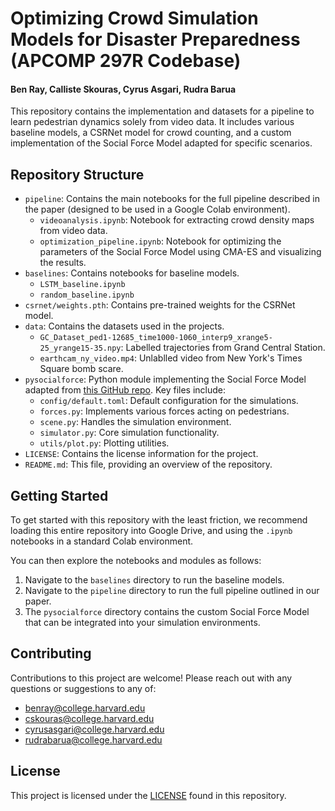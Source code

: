 # Optimizing Crowd Simulation Models for Disaster Preparedness (APCOMP 297R Codebase)
#### Ben Ray, Calliste Skouras, Cyrus Asgari, Rudra Barua

This repository contains the implementation and datasets for a pipeline to learn pedestrian dynamics solely from video data. It includes various baseline models, a CSRNet model for crowd counting, and a custom implementation of the Social Force Model adapted for specific scenarios.

## Repository Structure

- `pipeline`: Contains the main notebooks for the full pipeline described in the paper (designed to be used in a Google Colab environment).
    - `videoanalysis.ipynb`: Notebook for extracting crowd density maps from video data.
    - `optimization_pipeline.ipynb`: Notebook for optimizing the parameters of the Social Force Model using CMA-ES and visualizing the results.
- `baselines`: Contains notebooks for baseline models.
    - `LSTM_baseline.ipynb`
    - `random_baseline.ipynb`
- `csrnet/weights.pth`: Contains pre-trained weights for the CSRNet model.
- `data`: Contains the datasets used in the projects.
    - `GC_Dataset_ped1-12685_time1000-1060_interp9_xrange5-25_yrange15-35.npy`: Labelled trajectories from Grand Central Station.
    - `earthcam_ny_video.mp4`: Unlablled video from New York's Times Square bomb scare.
- `pysocialforce`: Python module implementing the Social Force Model adapted from [this GitHub repo](git@github.com:yuxiang-gao/PySocialForce.git). Key files include:
    - `config/default.toml`: Default configuration for the simulations.
    - `forces.py`: Implements various forces acting on pedestrians.
    - `scene.py`: Handles the simulation environment.
    - `simulator.py`: Core simulation functionality.
    - `utils/plot.py`: Plotting utilities.
- `LICENSE`: Contains the license information for the project.
- `README.md`: This file, providing an overview of the repository.

## Getting Started

To get started with this repository with the least friction, we recommend loading this entire repository into Google Drive, and using the `.ipynb` notebooks in a standard Colab environment.

You can then explore the notebooks and modules as follows:

1. Navigate to the `baselines` directory to run the baseline models.
2. Navigate to the `pipeline` directory to run the full pipeline outlined in our paper.
3. The `pysocialforce` directory contains the custom Social Force Model that can be integrated into your simulation environments.

## Contributing

Contributions to this project are welcome! Please reach out with any questions or suggestions to any of: 
- benray@college.harvard.edu
- cskouras@college.harvard.edu
- cyrusasgari@college.harvard.edu
- rudrabarua@college.harvard.edu

## License

This project is licensed under the [LICENSE](./LICENSE) found in this repository.
